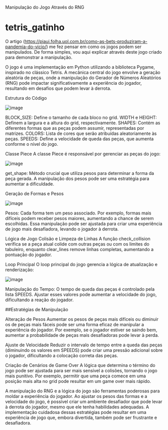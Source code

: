 Manipulação do Jogo Através do RNG
# tetris_gatinho

O artigo (https://piaui.folha.uol.com.br/como-as-bets-produziram-a-pandemia-do-vicio/) me fez pensar em como os jogos podem ser manipulados. De forma simples, vou aqui explicar através deste jogo criado para demonstrar a manipulação.

O jogo é uma implementação em Python utilizando a biblioteca Pygame, inspirado no clássico Tetris. A mecânica central do jogo envolve a geração aleatória de peças, onde a manipulação do Gerador de Números Aleatórios (RNG) pode impactar significativamente a experiência do jogador, resultando em desafios que podem levar à derrota.

Estrutura do Código

![image](https://github.com/user-attachments/assets/0f4c268a-7536-400f-bf75-48631477ee3c)


BLOCK_SIZE: Define o tamanho de cada bloco no grid.
WIDTH e HEIGHT: Definem a largura e a altura do grid, respectivamente.
SHAPES: Contém as diferentes formas que as peças podem assumir, representadas por matrizes.
COLORS: Lista de cores que serão atribuídas aleatoriamente às peças.
SPEEDS: Define a velocidade de queda das peças, que aumenta conforme o nível do jogo.

Classe Piece
A classe Piece é responsável por gerenciar as peças do jogo:

![image](https://github.com/user-attachments/assets/260d48bc-e88e-48d3-8ba6-c0cb33aa0ced)

get_shape: Método crucial que utiliza pesos para determinar a forma da peça gerada. A manipulação dos pesos pode ser uma estratégia para aumentar a dificuldade.

Geração de Formas e Pesos

![image](https://github.com/user-attachments/assets/7fb666ae-0ff6-498d-9d15-346bbb921652)


Pesos: Cada forma tem um peso associado. Por exemplo, formas mais difíceis podem receber pesos maiores, aumentando a chance de serem escolhidas. Essa manipulação pode ser ajustada para criar uma experiência de jogo mais desafiadora, levando o jogador à derrota.

Lógica de Jogo
Colisão e Limpeza de Linhas
A função check_collision verifica se a peça atual colide com outras peças ou com os limites do tabuleiro, enquanto clear_lines remove linhas completas, aumentando a pontuação do jogador.

Loop Principal
O loop principal do jogo gerencia a lógica de atualização e renderização:

![image](https://github.com/user-attachments/assets/52d503dd-4476-478c-8d4e-6bdbb2604103)


Manipulação do Tempo: O tempo de queda das peças é controlado pela lista SPEEDS. Ajustar esses valores pode aumentar a velocidade do jogo, dificultando a reação do jogador.

##Estratégias de Manipulação

Alteração de Pesos
Aumentar os pesos de peças mais difíceis ou diminuir os de peças mais fáceis pode ser uma forma eficaz de manipular a experiência do jogador. Por exemplo, se o jogador estiver se saindo bem, aumentar a probabilidade de peças mais desafiadoras pode levar à perda.

Ajuste de Velocidade
Reduzir o intervalo de tempo entre a queda das peças (diminuindo os valores em SPEEDS) pode criar uma pressão adicional sobre o jogador, dificultando a colocação correta das peças.

Criação de Cenários de Game Over
A lógica que determina o término do jogo pode ser ajustada para ser mais sensível a colisões, tornando o jogo mais punitivo. Por exemplo, permitir que uma peça comece em uma posição mais alta no grid pode resultar em um game over mais rápido.

A manipulação do RNG e a lógica do jogo são ferramentas poderosas para moldar a experiência do jogador. Ao ajustar os pesos das formas e a velocidade do jogo, é possível criar um ambiente desafiador que pode levar à derrota do jogador, mesmo que ele tenha habilidades adequadas. A implementação cuidadosa dessas estratégias pode resultar em uma experiência de jogo que, embora divertida, também pode ser frustrante e desafiadora.
